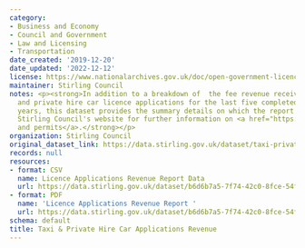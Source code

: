 ```yaml
---
category:
- Business and Economy
- Council and Government
- Law and Licensing
- Transportation
date_created: '2019-12-20'
date_updated: '2022-12-12'
license: https://www.nationalarchives.gov.uk/doc/open-government-licence/version/3/
maintainer: Stirling Council
notes: <p><strong>In addition to a breakdown of  the fee revenue received from taxi
  and private hire car licence applications for the last five completed financial
  years, this dataset provides the summary details on which the report is based.</strong>\r\n\r\n<strong>Visit
  Stirling Council's website for further information on <a href="https://www.stirling.gov.uk/licensing-legal/licenses-permits-permissions/">licences
  and permits</a>.</strong></p>
organization: Stirling Council
original_dataset_link: https://data.stirling.gov.uk/dataset/taxi-private-hire-car-revenue
records: null
resources:
- format: CSV
  name: Licence Applications Revenue Report Data
  url: https://data.stirling.gov.uk/dataset/b6d6b7a5-7f74-42c0-8fce-54f17536f135/resource/674f515f-ba02-42f9-b41c-4090e8873982/download/20210323-taxi-private-hire-car-applications-data.csv
- format: PDF
  name: 'Licence Applications Revenue Report '
  url: https://data.stirling.gov.uk/dataset/b6d6b7a5-7f74-42c0-8fce-54f17536f135/resource/f5d81a1e-01ad-40d2-aa53-fa87a9c49359/download/20210323-taxi-private-hire-car-applications-2015-to-2019.pdf
schema: default
title: Taxi & Private Hire Car Applications Revenue
---
```

